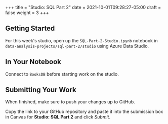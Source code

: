 +++
title = "Studio: SQL Part 2"
date = 2021-10-01T09:28:27-05:00
draft = false
weight = 3
+++

## Getting Started

For this week's studio, open up the `SQL-Part-2-Studio.ipynb` notebook in `data-analysis-projects/sql-part-2/studio` using Azure Data Studio.

## In Your Notebook

Connect to `BooksDB` before starting work on the studio.

## Submitting Your Work

When finished, make sure to push your changes up to GitHub.

Copy the link to your GitHub repository and paste it into the submission box in Canvas for **Studio: SQL Part 2** and click *Submit*.
